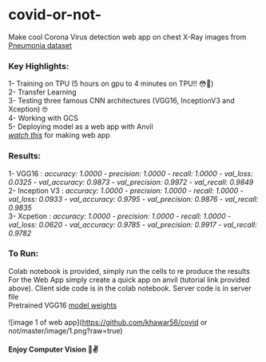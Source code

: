 # covid-or-not-
Make cool Corona Virus detection web app on chest X-Ray images from [Pneumonia dataset](https://www.kaggle.com/paultimothymooney/chest-xray-pneumonia "kaggel dataset")<br/>

### Key Highlights:
1- Training on TPU (5 hours on gpu to 4 minutes on TPU!! 😳🤯)<br/>
2- Transfer Learning <br/>
3- Testing three famous CNN architectures (VGG16, InceptionV3 and Xception) 🤓 <br/>
4- Working with GCS <br/>
5- Deploying model as a web app with Anvil<br/>
    [*watch this*](https://www.youtube.com/watch?v=yh0B4HjQxOU&t=58s "anvil intro & tutorial") for making web app <br/>

### Results:
1- VGG16 : *accuracy: 1.0000 - precision: 1.0000 - recall: 1.0000 - val_loss: 0.0325 - val_accuracy: 0.9873 - val_precision: 0.9972 - val_recall: 0.9849*<br/>
2- Inception V3 : *accuracy: 1.0000 - precision: 1.0000 - recall: 1.0000 - val_loss: 0.0933 - val_accuracy: 0.9795 - val_precision: 0.9876 - val_recall: 0.9835*<br/>
3- Xcpetion : *accuracy: 1.0000 - precision: 1.0000 - recall: 1.0000 - val_loss: 0.0620 - val_accuracy: 0.9785 - val_precision: 0.9917 - val_recall: 0.9782*<br/>

### To Run:
Colab notebook is provided, simply run the cells to re produce the results <br/>
For the Web App simply create a quick app on anvil (tutorial link provided above). Client side code is in the colab notebook. Server code is in server file <br/>
Pretrained VGG16 [model weights ](https://drive.google.com/file/d/1EaojfSMs9L2o4P2_9nMFQ8Dr-5Ce-DlL/view?usp=sharing "pre-trained model weights") 
<br/>
<br/>
![image 1 of web app](https://github.com/khawar56/covid or not/master/image/1.png?raw=true)

#### Enjoy Computer Vision 🥂✌️

